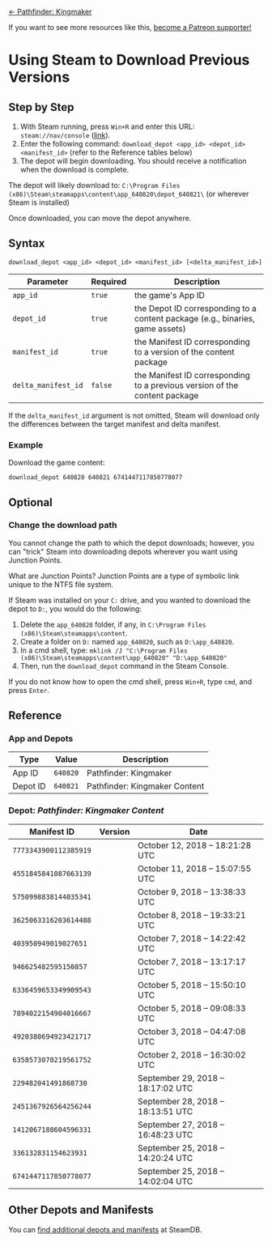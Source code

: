 <!-- TITLE: Using Steam to Download Previous Versions -->

[&larr; Pathfinder: Kingmaker](/kingmaker)

If you want to see more resources like this, [become a Patreon supporter!](https://www.patreon.com/fireundubh) 

# Using Steam to Download Previous Versions
## Step by Step

1. With Steam running, press `Win+R` and enter this URL: `steam://nav/console` ([link](steam://nav/console)).
2. Enter the following command: `download_depot <app_id> <depot_id> <manifest_id>` (refer to the Reference tables below)
3. The depot will begin downloading. You should receive a notification when the download is complete.

The depot will likely download to: `C:\Program Files (x86)\Steam\steamapps\content\app_640820\depot_640821\` (or wherever Steam is installed)

Once downloaded, you can move the depot anywhere.

## Syntax

```
download_depot <app_id> <depot_id> <manifest_id> [<delta_manifest_id>]
```

Parameter | Required | Description
--- | --- | ---
`app_id` | `true` | the game's App ID
`depot_id` | `true` | the Depot ID corresponding to a content package (e.g., binaries, game assets)
`manifest_id` | `true` | the Manifest ID corresponding to a version of the content package
`delta_manifest_id` | `false` | the Manifest ID corresponding to a previous version of the content package

If the `delta_manifest_id` argument is not omitted, Steam will download only the differences between the target manifest and delta manifest.

### Example

Download the game content:

```
download_depot 640820 640821 6741447117850778077
```

## Optional

### Change the download path

You cannot change the path to which the depot downloads; however, you can "trick" Steam into downloading depots wherever you want using Junction Points.

What are Junction Points? Junction Points are a type of symbolic link unique to the NTFS file system.

If Steam was installed on your `C:` drive, and you wanted to download the depot to `D:`, you would do the following:

1. Delete the `app_640820` folder, if any, in `C:\Program Files (x86)\Steam\steamapps\content`.
2. Create a folder on `D:` named `app_640820`, such as `D:\app_640820`.
3. In a cmd shell, type: `mklink /J "C:\Program Files (x86)\Steam\steamapps\content\app_640820" "D:\app_640820"`
4. Then, run the `download_depot` command in the Steam Console.

If you do not know how to open the cmd shell, press `Win+R`, type `cmd`, and press `Enter`.

## Reference

### App and Depots

Type | Value | Description
--- | --- | ---
App ID | `640820` | Pathfinder: Kingmaker
Depot ID | `640821` | Pathfinder: Kingmaker Content

### Depot: _Pathfinder: Kingmaker Content_

Manifest ID | Version | Date
--- | --- | ---
`7773343900112385919` |  | October 12, 2018 – 18:21:28 UTC
`4551845841087663139` |  | October 11, 2018 – 15:07:55 UTC
`5750998838144035341` |  | October 9, 2018 – 13:38:33 UTC
`3625063316203614488` |  | October 8, 2018 – 19:33:21 UTC
`403950949019027651` |  | October 7, 2018 – 14:22:42 UTC
`946625482595150857` |  | October 7, 2018 – 13:17:17 UTC
`6336459653349909543` |  | October 5, 2018 – 15:50:10 UTC
`7894022154904016667` |  | October 5, 2018 – 09:08:33 UTC
`4920380694923421717` |  | October 3, 2018 – 04:47:08 UTC
`6358573070219561752` |  | October 2, 2018 – 16:30:02 UTC
`229482041491868730` |  | September 29, 2018 – 18:17:02 UTC
`2451367926564256244` |  | September 28, 2018 – 18:13:51 UTC
`1412067188604596331` |  | September 27, 2018 – 16:48:23 UTC
`336132831154623931` |  | September 25, 2018 – 14:20:24 UTC
`6741447117850778077` |  | September 25, 2018 – 14:02:04 UTC

## Other Depots and Manifests

You can [find additional depots and manifests](https://steamdb.info/app/640820/depots/) at SteamDB.